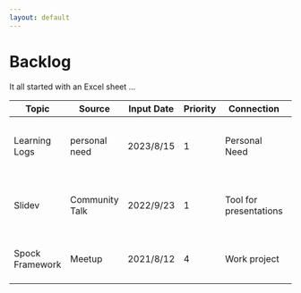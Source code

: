 ```yaml
---
layout: default
---
```


# Backlog

It all started with an Excel sheet ...

| **Topic**       | **Source**     | **Input Date** | **Priority** | **Connection**         | **Outcome**               | **Status** | **Comments**                            |
|-----------------|----------------|----------------|--------------|------------------------|---------------------------|------------|-----------------------------------------|
| Learning Logs   | personal need  | 2023/8/15      | 1            | Personal Need          | DigiCamp Session          | Started    | Develop some process you can talk about |
| Slidev          | Community Talk | 2022/9/23      | 1            | Tool for presentations | Talk about some topic     | Finished   | Prepare and publish slides for session  |
| Spock Framework | Meetup         | 2021/8/12      | 4            | Work project           | Direct use for daily work | Entered    | Write Unit tests more efficiently       |
